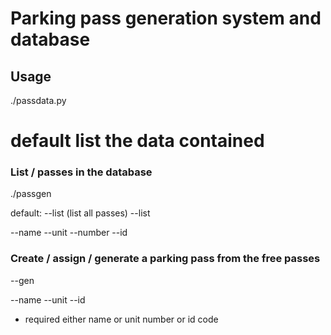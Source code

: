 
# Parking pass generation system and database

## Usage
./passdata.py

# default list the data contained


### List / passes in the database

./passgen

default: --list (list all passes)
--list

--name
--unit
--number
--id

### Create / assign / generate a parking pass from the free passes
--gen

--name
--unit
--id

* required either name or unit number or id code

